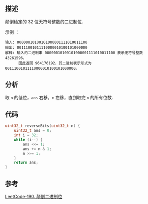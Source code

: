 ## 描述
颠倒给定的 32 位无符号整数的二进制位.

示例 ：
```
输入: 00000010100101000001111010011100
输出: 00111001011110000010100101000000
解释: 输入的二进制串 00000010100101000001111010011100 表示无符号整数 43261596，
      因此返回 964176192，其二进制表示形式为 00111001011110000010100101000000。
```

## 分析
取 `n` 的低位，`ans` 右移，`n` 左移，直到取完 `n` 的所有位数.

## 代码

```cpp
uint32_t reverseBits(uint32_t n) {
    uint32_t ans = 0;
    int i = 32;
    while (i--) {
        ans <<= 1;
        ans += n & 1;
        n >>= 1;
    }
    return ans;
}
```

## 参考
[LeetCode-190. 颠倒二进制位](https://leetcode-cn.com/problems/reverse-bits/)